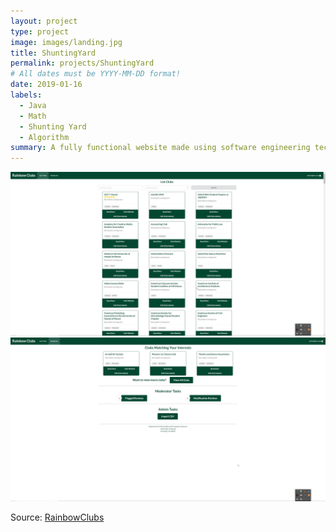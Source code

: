 ```yaml
---
layout: project
type: project
image: images/landing.jpg
title: ShuntingYard
permalink: projects/ShuntingYard
# All dates must be YYYY-MM-DD format!
date: 2019-01-16
labels:
  - Java
  - Math
  - Shunting Yard
  - Algorithm
summary: A fully functional website made using software engineering techniques
---
```


<div class="ui two column grid">
  <div class="column">
  <img class="ui image" src="../images/listclubs.png">
  </div>
  <div class="column">
  <img class="ui image" src="../images/adminpage.png">
  </div>
</div>



 
Source: <a href="https://github.com/rainbowclubs/rainbowclubs"><i class="large github icon"></i>RainbowClubs</a>
